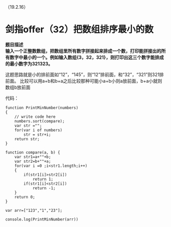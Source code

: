 （19.2.16）

# 剑指offer（32）把数组排序最小的数


**题目描述  
输入一个正整数数组，把数组里所有数字拼接起来排成一个数，打印能拼接出的所有数字中最小的一个。例如输入数组{3，32，321}，则打印出这三个数字能排成的最小数字为321323。**


这题思路就是小的排前面如“12”，“145”，则“12”排前面，和“32”，“321”则321排前面。
比较可以用a+b和b+a之后比较那种可能小a+b小则a放前面，b+a小就则数组b放前面


代码：

	function PrintMinNumber(numbers)
	{
	    // write code here
	    numbers.sort(compare);
	    var str ="";
	    for(var i of numbers)
	        str = str+i;
	    return str;
	}
	
	function compare(a, b) {
	    var str1=a+""+b;
	    var str2=b+""+a;
	    for(var i =0 ;i<str1.length;i++)
	    {
	        if(str1[i]>str2[i])
	            return 1;
	        if(str1[i]<str2[i])
	            return -1;
	    }
	    return 0;
	}
	
	var arr=["123","1","23"];
	
	console.log(PrintMinNumber(arr))